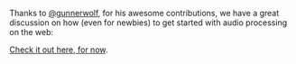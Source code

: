 Thanks to [@gunnerwolf](https://github.com/gunnerwolf), for his awesome contributions, we have a great discussion on how (even for newbies) to get started with audio processing on the web:

[Check it out here, for now](https://gitter.im/amark/gun?at=5bdb43cb995818347b893578).